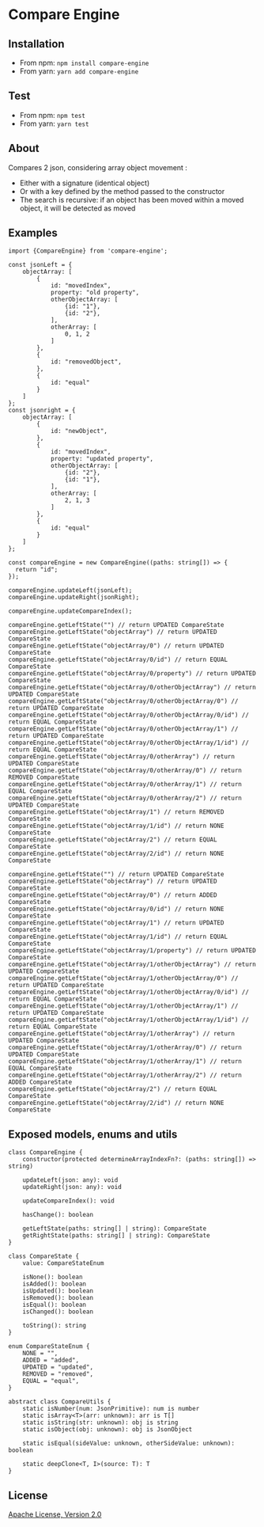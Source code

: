 # Compare Engine

## Installation

* From npm: `npm install compare-engine`
* From yarn: `yarn add compare-engine`

## Test

* From npm: `npm test`
* From yarn: `yarn test`

## About

Compares 2 json, considering array object movement :

- Either with a signature (identical object)
- Or with a key defined by the method passed to the constructor
- The search is recursive: if an object has been moved within a moved object, it will be detected as moved

## Examples

    import {CompareEngine} from 'compare-engine';

    const jsonLeft = {
        objectArray: [
            {
                id: "movedIndex",
                property: "old property",
                otherObjectArray: [
                    {id: "1"},
                    {id: "2"},
                ],
                otherArray: [
                    0, 1, 2
                ]
            },
            {
                id: "removedObject",
            },
            {
                id: "equal"
            }
        ]
    };
    const jsonright = {
        objectArray: [
            {
                id: "newObject",
            },
            {
                id: "movedIndex",
                property: "updated property",
                otherObjectArray: [
                    {id: "2"},
                    {id: "1"},
                ],
                otherArray: [
                    2, 1, 3
                ]
            },
            {
                id: "equal"
            }
        ]
    };

    const compareEngine = new CompareEngine((paths: string[]) => {
      return "id";
    });

    compareEngine.updateLeft(jsonLeft);
    compareEngine.updateRight(jsonRight);

    compareEngine.updateCompareIndex();

    compareEngine.getLeftState("") // return UPDATED CompareState
    compareEngine.getLeftState("objectArray") // return UPDATED CompareState
    compareEngine.getLeftState("objectArray/0") // return UPDATED CompareState
    compareEngine.getLeftState("objectArray/0/id") // return EQUAL CompareState
    compareEngine.getLeftState("objectArray/0/property") // return UPDATED CompareState
    compareEngine.getLeftState("objectArray/0/otherObjectArray") // return UPDATED CompareState
    compareEngine.getLeftState("objectArray/0/otherObjectArray/0") // return UPDATED CompareState
    compareEngine.getLeftState("objectArray/0/otherObjectArray/0/id") // return EQUAL CompareState
    compareEngine.getLeftState("objectArray/0/otherObjectArray/1") // return UPDATED CompareState
    compareEngine.getLeftState("objectArray/0/otherObjectArray/1/id") // return EQUAL CompareState
    compareEngine.getLeftState("objectArray/0/otherArray") // return UPDATED CompareState
    compareEngine.getLeftState("objectArray/0/otherArray/0") // return REMOVED CompareState
    compareEngine.getLeftState("objectArray/0/otherArray/1") // return EQUAL CompareState
    compareEngine.getLeftState("objectArray/0/otherArray/2") // return UPDATED CompareState
    compareEngine.getLeftState("objectArray/1") // return REMOVED CompareState
    compareEngine.getLeftState("objectArray/1/id") // return NONE CompareState
    compareEngine.getLeftState("objectArray/2") // return EQUAL CompareState
    compareEngine.getLeftState("objectArray/2/id") // return NONE CompareState

    compareEngine.getLeftState("") // return UPDATED CompareState
    compareEngine.getLeftState("objectArray") // return UPDATED CompareState
    compareEngine.getLeftState("objectArray/0") // return ADDED CompareState
    compareEngine.getLeftState("objectArray/0/id") // return NONE CompareState
    compareEngine.getLeftState("objectArray/1") // return UPDATED CompareState
    compareEngine.getLeftState("objectArray/1/id") // return EQUAL CompareState
    compareEngine.getLeftState("objectArray/1/property") // return UPDATED CompareState
    compareEngine.getLeftState("objectArray/1/otherObjectArray") // return UPDATED CompareState
    compareEngine.getLeftState("objectArray/1/otherObjectArray/0") // return UPDATED CompareState
    compareEngine.getLeftState("objectArray/1/otherObjectArray/0/id") // return EQUAL CompareState
    compareEngine.getLeftState("objectArray/1/otherObjectArray/1") // return UPDATED CompareState
    compareEngine.getLeftState("objectArray/1/otherObjectArray/1/id") // return EQUAL CompareState
    compareEngine.getLeftState("objectArray/1/otherArray") // return UPDATED CompareState
    compareEngine.getLeftState("objectArray/1/otherArray/0") // return UPDATED CompareState
    compareEngine.getLeftState("objectArray/1/otherArray/1") // return EQUAL CompareState
    compareEngine.getLeftState("objectArray/1/otherArray/2") // return ADDED CompareState
    compareEngine.getLeftState("objectArray/2") // return EQUAL CompareState
    compareEngine.getLeftState("objectArray/2/id") // return NONE CompareState

## Exposed models, enums and utils

    class CompareEngine {
        constructor(protected determineArrayIndexFn?: (paths: string[]) => string)

        updateLeft(json: any): void
        updateRight(json: any): void

        updateCompareIndex(): void

        hasChange(): boolean

        getLeftState(paths: string[] | string): CompareState
        getRightState(paths: string[] | string): CompareState
    }

    class CompareState {
        value: CompareStateEnum

        isNone(): boolean
        isAdded(): boolean
        isUpdated(): boolean
        isRemoved(): boolean
        isEqual(): boolean
        isChanged(): boolean

        toString(): string
    }

    enum CompareStateEnum {
        NONE = "",
        ADDED = "added",
        UPDATED = "updated",
        REMOVED = "removed",
        EQUAL = "equal",
    }

    abstract class CompareUtils {
        static isNumber(num: JsonPrimitive): num is number
        static isArray<T>(arr: unknown): arr is T[]
        static isString(str: unknown): obj is string
        static isObject(obj: unknown): obj is JsonObject

        static isEqual(sideValue: unknown, otherSideValue: unknown): boolean

        static deepClone<T, I>(source: T): T
    }

## License

[Apache License, Version 2.0](http://www.apache.org/licenses/LICENSE-2.0.html)